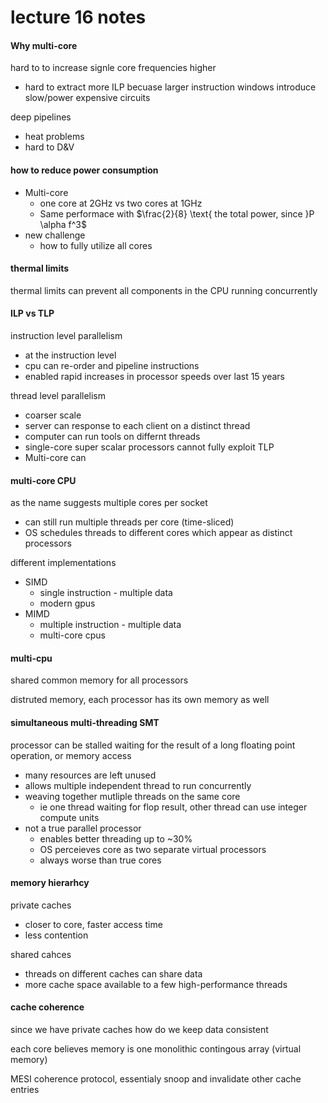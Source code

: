 # lecture 16 notes

#### Why multi-core

hard to to increase signle core frequencies higher

- hard to extract more ILP becuase larger instruction windows introduce slow/power expensive circuits

deep pipelines

- heat problems
- hard to D&V

#### how to reduce power consumption 

- Multi-core
  - one core at 2GHz vs two cores at 1GHz
  - Same performace with $\frac{2}{8} \text{ the total power, since }P \alpha f^3$
- new challenge
  - how to fully utilize all cores

#### thermal limits

thermal limits can prevent all components in the CPU running concurrently

#### ILP vs TLP

instruction level parallelism 

- at the instruction level
- cpu can re-order and pipeline instructions
- enabled rapid increases in processor speeds over last 15 years

thread level parallelism

- coarser scale
- server can response to each client on a distinct thread
- computer can run tools on differnt threads
- single-core super scalar processors cannot fully exploit TLP
- Multi-core can

#### multi-core CPU

as the name suggests multiple cores per socket

- can still run multiple threads per core (time-sliced)
- OS schedules threads to different cores which appear as distinct processors

different implementations

- SIMD
  - single instruction - multiple data
  - modern gpus
- MIMD
  - multiple instruction - multiple data
  - multi-core cpus

#### multi-cpu

shared common memory for all processors

distruted memory, each processor has its own memory as well

#### simultaneous multi-threading SMT

processor can be stalled waiting for the result of a long floating point operation, or memory access

- many resources are left unused
- allows multiple independent thread to run concurrently
- weaving together mutliple threads on the same core
  - ie one thread waiting for flop result, other thread can use integer compute units
- not a true parallel processor
  - enables better threading up to ~30%
  - OS perceieves core as two separate virtual processors
  - always worse than true cores

#### memory hierarhcy

private caches

- closer to core, faster access time
- less contention

shared cahces

- threads on different caches can share data
- more cache space available to a few high-performance threads

#### cache coherence

since we have private caches how do we keep data consistent

each core believes memory is one monolithic contingous array (virtual memory)

MESI coherence protocol, essentialy snoop and invalidate other cache entries